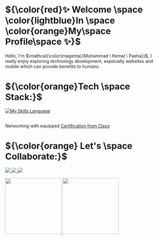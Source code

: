 # ${\color{red}✨ Welcome \space \color{lightblue}In \space \color{orange}My\space Profile\space ✨}$
Hello, I'm $\mathcal{\color{magenta}{Muhammad \ Kemal \ Pasha}}$, I really enjoy exploring technology development, especially websites and mobile which can provide benefits to humans.

# ${\color{orange}Tech \space Stack:}$
[![My Skills Language](https://skillicons.dev/icons?i=java,kotlin,js,php,cpp,html,css,androidstudio,arduino,bootstrap,dart,docker,express,firebase,flutter,laravel,mysql,mongodb,vscode,tailwind,react,py,nodejs&theme=light)](https://github.com/mkp-kemal)

<br>Networking with equipped [Certification from Cisco](https://)<br>

# ${\color{orange} Let's \space Collaborate:}$
<p align="left">
  <a href="https://www.linkedin.com/in/muhammad-kemal-pasha-a97770213/">
    <img src="https://skillicons.dev/icons?i=linkedin" />
  </a>
  <a href="https://www.instagram.com/kemal.mkp/">
    <img src="https://skillicons.dev/icons?i=instagram" />
  </a>
  <a href="https://discord.com/users/844824559613509652">
    <img src="https://skillicons.dev/icons?i=discord" />
  </a>
</p>

<p align="left">
<a href="https://github.com/mkp-kemal">
  <img height="180em" src="https://github-readme-stats-eight-theta.vercel.app/api?username=mkp-kemal&show_icons=true&theme=algolia&include_all_commits=true&count_private=true"/>
  <img height="180em" src="https://github-readme-stats-eight-theta.vercel.app/api/top-langs/?username=mkp-kemal&layout=compact&theme=algolia"/>
</a>
</p>

